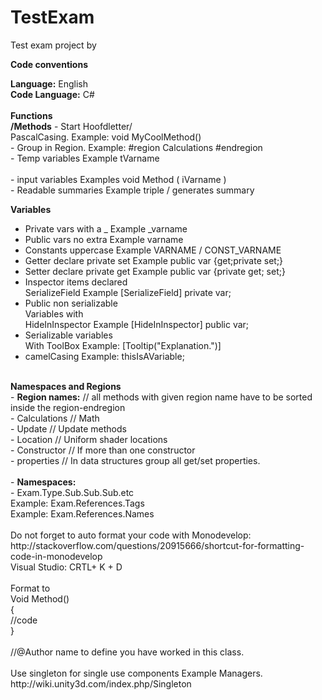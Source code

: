 # TestExam
Test exam project by<br>

<b>Code conventions</b>

<b>Language:</b> English<br>
<b>Code Language:</b> C#<br>
<br>
<b>Functions</b>	
<b>/Methods</b>	- Start Hoofdletter/<br>
  PascalCasing.		Example: void MyCoolMethod()<br>
	- Group in Region.		Example: #region Calculations #endregion<br>
		- Temp variables 		Example tVarname <br>	
		- input variables		Examples void Method ( iVarname )<br>
		- Readable summaries 	Example triple / generates summary<br>

<b>Variables</b> 	
- Private vars	with a _	Example _varname <br>	
- Public vars no extra		Example varname <br>
- Constants uppercase	Example VARNAME / CONST_VARNAME <br>
- Getter declare private set	Example public var {get;private set;} <br>
- Setter declare private get	Example public var {private get; set;} <br>
- Inspector items declared <br>
  SerializeField		Example [SerializeField] private var; <br>
- Public non serializable <br>
  Variables with  <br>
  HideInInspector		Example [HideInInspector] public var; <br>
- Serializable variables <br>
  With ToolBox			Example: [Tooltip("Explanation.")] <br>
- camelCasing 		Example: thisIsAVariable; <br>
 <br>
<b>Namespaces and Regions</b> <br>
- <b>Region names:</b> // all methods with given region name have to be sorted inside the region-endregion <br>
- Calculations // Math <br>
- Update // Update methods <br>
- Location // Uniform shader locations <br>
- Constructor // If more than one constructor <br>
- properties // In data structures group all get/set properties.  <br>
 <br>
- <b>Namespaces:</b> <br>
- Exam.Type.Sub.Sub.Sub.etc <br>
	Example: Exam.References.Tags <br>
	Example: Exam.References.Names <br>
<br>
Do not forget to auto format your code with 	Monodevelop: http://stackoverflow.com/questions/20915666/shortcut-for-formatting-code-in-monodevelop <br>
Visual Studio: CRTL+ K + D <br>
<br>
Format to <br>
Void Method() <br>
{ <br>
	//code <br>
} <br>
 <br>
//@Author name to define you have worked in this class. <br>
 <br>
Use singleton for single use components Example Managers. <br>
http://wiki.unity3d.com/index.php/Singleton <br>
